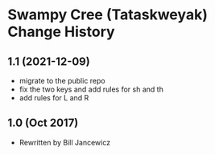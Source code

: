 Swampy Cree (Tataskweyak) Change History
====================

1.1 (2021-12-09)
----------------
* migrate to the public repo
* fix the two keys and add rules for sh and th
* add rules for L and R

1.0 (Oct 2017)
----------------
* Rewritten by Bill Jancewicz
